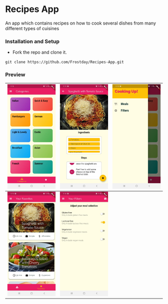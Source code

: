 # Recipes App
An app which contains recipes on how to cook several dishes from many different types of cuisines

### Installation and Setup

* Fork the repo and clone it.
```
git clone https://github.com/Frostday/Recipes-App.git
```

### Preview

| ![](assets/images/1.jpeg) | ![](assets/images/2.jpeg) | ![](assets/images/7.jpeg) |
|:--------------------------|:--------------------------|:--------------------------|
| ![](assets/images/4.jpeg) | ![](assets/images/5.jpeg) |                           |
